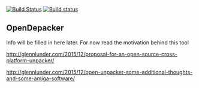 [![Build Status](https://travis-ci.org/emoon/OpenDepacker.svg)](https://travis-ci.org/emoon/OpenDepacker)
[![Build status](https://ci.appveyor.com/api/projects/status/3l0nevvylstr9avq?svg=true)](https://ci.appveyor.com/project/emoon/opendepacker)

OpenDepacker
------------

Info will be filled in here later. For now read the motivation behind this tool

http://glennlunder.com/2015/12/proposal-for-an-open-source-cross-platform-unpacker/

http://glennlunder.com/2015/12/open-unpacker-some-additional-thoughts-and-some-amiga-software/



